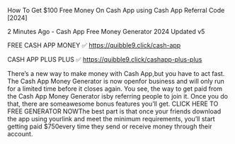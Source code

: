 How To Get $100 Free Money On Cash App using Cash App Referral Code [2024]


2 Minutes Ago - Cash App Free Money Generator 2024 Updated v5

FREE CASH APP MONEY ✅ https://quibble9.click/cash-app

CASH APP PLUS PLUS ✅ https://quibble9.click/cashapp-plus-plus

There’s a new way to make money with Cash App,but you have to act fast. The Cash App Money Generator is now openfor business and will only run for a limited time before it closes again. You see, the way to get paid from the Cash App Money Generator isby referring people to join it. Once you do that, there are someawesome bonus features you’ll get. CLICK HERE TO FREE GENERATOR NOWThe best part is that once your friends download the app using yourlink and meet the minimum requirements, you’ll start getting paid $750every time they send or receive money through their account.
